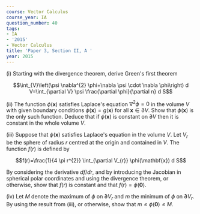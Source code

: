```yaml
---
course: Vector Calculus
course_year: IA
question_number: 40
tags:
- IA
- '2015'
- Vector Calculus
title: 'Paper 3, Section II, A '
year: 2015
---
```




(i) Starting with the divergence theorem, derive Green's first theorem

$$\int_{V}\left(\psi \nabla^{2} \phi+\nabla \psi \cdot \nabla \phi\right) d V=\int_{\partial V} \psi \frac{\partial \phi}{\partial n} d S$$

(ii) The function $\phi(\mathbf{x})$ satisfies Laplace's equation $\nabla^{2} \phi=0$ in the volume $V$ with given boundary conditions $\phi(\mathbf{x})=g(\mathbf{x})$ for all $\mathbf{x} \in \partial V$. Show that $\phi(\mathbf{x})$ is the only such function. Deduce that if $\phi(\mathbf{x})$ is constant on $\partial V$ then it is constant in the whole volume $V$.

(iii) Suppose that $\phi(\mathbf{x})$ satisfies Laplace's equation in the volume $V$. Let $V_{r}$ be the sphere of radius $r$ centred at the origin and contained in $V$. The function $f(r)$ is defined by

$$f(r)=\frac{1}{4 \pi r^{2}} \int_{\partial V_{r}} \phi(\mathbf{x}) d S$$

By considering the derivative $d f / d r$, and by introducing the Jacobian in spherical polar coordinates and using the divergence theorem, or otherwise, show that $f(r)$ is constant and that $f(r)=\phi(\mathbf{0})$.

(iv) Let $M$ denote the maximum of $\phi$ on $\partial V_{r}$ and $m$ the minimum of $\phi$ on $\partial V_{r}$. By using the result from (iii), or otherwise, show that $m \leqslant \phi(\mathbf{0}) \leqslant M$.